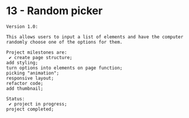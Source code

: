 # 13 - Random picker

    Version 1.0:

    This allows users to input a list of elements and have the computer randomly choose one of the options for them.

    Project milestones are:
     ✔ create page structure;
    add styling;
    turn options into elements on page function;
    picking "animation";
    responsive layout;
    refactor code;
    add thumbnail;

    Status:
     ✔ project in progress;
    project completed;
